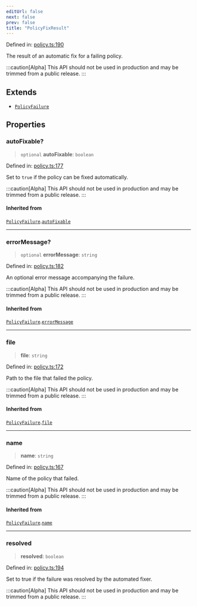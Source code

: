 ```yaml
---
editUrl: false
next: false
prev: false
title: "PolicyFixResult"
---
```


Defined in: [policy.ts:190](https://github.com/tylerbutler/tools-monorepo/blob/main/packages/repopo/src/policy.ts#L190)

The result of an automatic fix for a failing policy.

:::caution[Alpha]
This API should not be used in production and may be trimmed from a public release.
:::

## Extends

- [`PolicyFailure`](/api/interfaces/policyfailure/)

## Properties

### autoFixable?

> `optional` **autoFixable**: `boolean`

Defined in: [policy.ts:177](https://github.com/tylerbutler/tools-monorepo/blob/main/packages/repopo/src/policy.ts#L177)

Set to `true` if the policy can be fixed automatically.

:::caution[Alpha]
This API should not be used in production and may be trimmed from a public release.
:::

#### Inherited from

[`PolicyFailure`](/api/interfaces/policyfailure/).[`autoFixable`](/api/interfaces/policyfailure/#autofixable)

***

### errorMessage?

> `optional` **errorMessage**: `string`

Defined in: [policy.ts:182](https://github.com/tylerbutler/tools-monorepo/blob/main/packages/repopo/src/policy.ts#L182)

An optional error message accompanying the failure.

:::caution[Alpha]
This API should not be used in production and may be trimmed from a public release.
:::

#### Inherited from

[`PolicyFailure`](/api/interfaces/policyfailure/).[`errorMessage`](/api/interfaces/policyfailure/#errormessage)

***

### file

> **file**: `string`

Defined in: [policy.ts:172](https://github.com/tylerbutler/tools-monorepo/blob/main/packages/repopo/src/policy.ts#L172)

Path to the file that failed the policy.

:::caution[Alpha]
This API should not be used in production and may be trimmed from a public release.
:::

#### Inherited from

[`PolicyFailure`](/api/interfaces/policyfailure/).[`file`](/api/interfaces/policyfailure/#file)

***

### name

> **name**: `string`

Defined in: [policy.ts:167](https://github.com/tylerbutler/tools-monorepo/blob/main/packages/repopo/src/policy.ts#L167)

Name of the policy that failed.

:::caution[Alpha]
This API should not be used in production and may be trimmed from a public release.
:::

#### Inherited from

[`PolicyFailure`](/api/interfaces/policyfailure/).[`name`](/api/interfaces/policyfailure/#name)

***

### resolved

> **resolved**: `boolean`

Defined in: [policy.ts:194](https://github.com/tylerbutler/tools-monorepo/blob/main/packages/repopo/src/policy.ts#L194)

Set to true if the failure was resolved by the automated fixer.

:::caution[Alpha]
This API should not be used in production and may be trimmed from a public release.
:::
